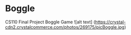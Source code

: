 # Boggle
CS110 Final Project Boggle Game
![alt text] (https://crystal-cdn2.crystalcommerce.com/photos/269175/picBoggle.jpg)